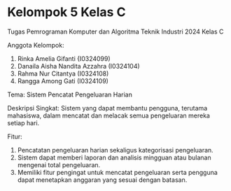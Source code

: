 # Kelompok 5 Kelas C
Tugas Pemrograman Komputer dan Algoritma Teknik Industri 2024 Kelas C

Anggota Kelompok:
1. Rinka Amelia Gifanti {I0324099)
2. Danaila Aisha Nandita Azzahra (I0324104)
3. Rahma Nur Citantya (I0324108)
4. Rangga Among Gati (I0324109)

Tema: Sistem Pencatat Pengeluaran Harian

Deskripsi Singkat:
Sistem yang dapat membantu pengguna, terutama mahasiswa, dalam mencatat dan melacak semua pengeluaran mereka setiap hari.

Fitur:
1. Pencatatan pengeluaran harian sekaligus kategorisasi pengeluaran. 
2. Sistem dapat memberi laporan dan analisis mingguan atau bulanan mengenai total pengeluaran. 
3. Memiliki fitur pengingat untuk mencatat pengeluaran serta pengguna dapat menetapkan anggaran yang sesuai dengan batasan.
